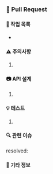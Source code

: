 ### :rocket: Pull Request

#### :page_facing_up: 작업 목록
- 

#### :warning: 주의사항
1. 

#### :camera: API 설계
1. 

#### :bulb: 테스트
1. 

#### :mag: 관련 이슈
resolved: 

#### :memo: 기타 정보
